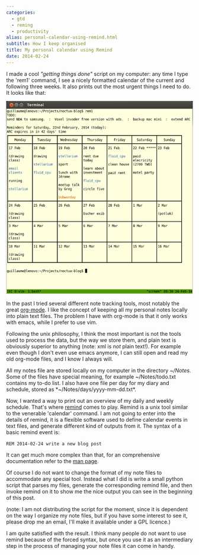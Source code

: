 ```yaml
---
categories:
  - gtd
  - reming
  - productivity
alias: personal-calendar-using-remind.html
subtitle: How I keep organised
title: My personal calendar using Remind
date: 2014-02-24
---
```



I made a cool _"getting things done"_ script on my computer: any time I type
the 'rem1' command, I see a nicely formatted calendar of the current and
following three weeks.  It also prints out the most urgent things I need to do.
It looks like that:

![remind output](/assets/imgs/rem1.png)


In the past I tried several different note tracking tools, most notably the
great [org-mode].  I like the concept of keeping all my personal notes locally
into plain text files.  The problem I have with org-mode is that it only works
with emacs, while I prefer to use vim.

Following the unix philosophy, I think the most important is not the tools used
to process the data, but the way we store them, and plain text is obviously
superior to anything (note: xml is _not_ plain text!).  For example even though
I don't even use emacs anymore, I can still open and read my old org-mode
files, and I know I always will.

All my notes file are stored locally on my computer in the directory *~/Notes*.
Some of the files have special meaning, for example ~/Notes/todo.txt contains
my to-do list.  I also have one file per day for my diary and schedule, stored
as *~/Notes/days/yyyy-mm-dd.txt*.

Now, I wanted a way to print out an overview of my daily and weekly schedule.
That's where [remind] comes to play.  Remind is a unix tool similar to the
venerable 'calendar' command.  I am not going to enter into the details of
remind, it is a flexible software used to define calendar events in text files,
and generate different kind of outputs from it.  The syntax of a basic remind
event is:

    REM 2014-02-24 write a new blog post

It can get much more complex than that, for an comprehensive documentation
refer to the [man page][remind-man].

Of course I do not want to change the format of my note files to accommodate
any special tool.  Instead what I did is write a small python script that
parses my files, generate the corresponding remind file, and then invoke remind
on it to show me the nice output you can see in the beginning of this post.

(note: I am not distributing the script for the moment, since it is dependent
on the way I organize my note files, but if you have some interest to see it,
please drop me an email, I'll make it available under a GPL licence.)

I am quite satisfied with the result.  I think many people do not want to use
remind because of the forced syntax, but once you use it as an intermediary
step in the process of managing your note files it can come in handy.


[org-mode]: http://orgmode.org
[remind]: http://www.roaringpenguin.com/products/remind
[remind-man]: http://linux.die.net/man/1/remind
